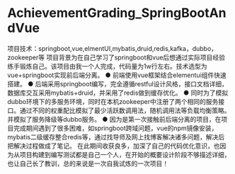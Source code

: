 # AchievementGrading_SpringBootAndVue
项目技术：springboot,vue,elmentUI,mybatis,druid,redis,kafka，dubbo，zookeeper等
项目背景为在自己学习了springboot和vue后想通过实际项目经验练手锻炼自己。该项目由我一个人完成，代码量为1w行左右。技术选型为vue+springboot实现前后端分离。
● 前端使用vue框架结合elementui组件快速搭建。
● 后端采用springboot编写，完全遵循restful设计风格，接口文档详细，数据库交互采用mybatis+druid，并采用了redis做到缓存优化。
● 同时为了模拟dubbo环境下的多服务环境，同时在本机zookeeper中注册了两个相同的服务接口。通过不同的权重配比模拟了最少活跃数调用法，随机调用法等负载均衡策略。并模拟了服务降级等dubbo服务。
● 因为是第一次接触前后端分离的项目，在项目完成期间遇到了很多困难，如springboot跨域问题，vue的npm镜像安装，mybatis二级缓存整合redis等，通过找导师及网上找博客解决诸多问题，解决后把解决过程做成了笔记。
在此期间收获良多，加深了自己的代码优化意识，也因为从项目构建到编写测试都是自己一个人，在开始的概要设计阶段不够描述详细，也让自己长了教训，总的来说是一次自我试炼的一次项目！
